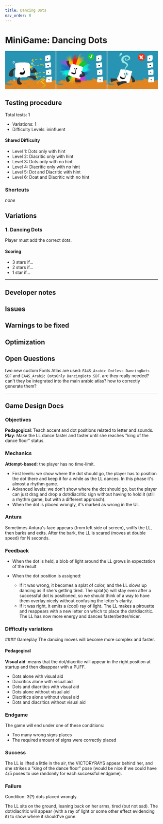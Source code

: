 ```yaml
---
title: Dancing Dots
nav_order: 0
---
```

# MiniGame: Dancing Dots

![](images/DancingDots.jpg)


## Testing procedure

Total tests: 1
- Variations: 1
- Difficulty Levels: ininfluent

#### Shared Difficulty
- Level 1: Dots only with hint
- Level 2: Diacritic only with hint
- Level 3: Dots only with no hint
- Level 4: Diacritic only with no hint
- Level 5: Dot and Diacritic with hint
- Level 6: Doat and Diacritic with no hint

### Shortcuts
_none_

## Variations

### 1. Dancing Dots
Player must add the correct dots.

#### Scoring
- 3 stars if...
- 2 stars if...
- 1 star if...
---
## Developer notes

## Issues

## Warnings to be fixed

## Optimization

## Open Questions
two new custom Fonts Atlas are used: `EA4S_Arabic Dotless DancingDots SDF` and `EA4S_Arabic DotsOnly DancingDots SDF`. are they really needed? can't they be integrated into the main arabic atlas?
how to correctly generate them?

---

## Game Design Docs

### Objectives

**Pedagogical**: Teach accent and dot positions related to letter and sounds.
**Play**: Make the LL dance faster and faster until she reaches "king of the dance floor" status.

### Mechanics

**Attempt-based:** the player has no time-limit.

- First levels: we show where the dot should go, the player has to position the dot there and keep it for a while as the LL dances. In this phase it's almost a rhythm game.
- Advanced levels: we don't show where the dot should go, but the player can just drag and drop a dot/diacritic sign without having to hold it (still a rhythm game, but with a different approach).
- When the dot is placed wrongly, it's marked as wrong in the UI.

### Antura

Sometimes Antura's face appears (from left side of screen), sniffs the LL, then barks and exits. After the bark, the LL is scared (moves at double speed) for N seconds.

### Feedback

- When the dot is held, a blob of light around the LL grows in expectation of the result
- When the dot position is assigned:

  - If it was wrong, it becomes a splat of color, and the LL slows up dancing as if she's getting tired. The splat(s) will stay even after a successful dot is positioned, so we should think of a way to have them overlay nicely without confusing the letter's clarity.
  - If it was right, it emits a (cool) ray of light. The LL makes a pirouette and reappears with a new letter on which to place the dot/diacritic. The LL has now more energy and dances faster/better/nicer.

### Difficulty variations

#### Gameplay
The dancing moves will become more complex and faster.

#### Pedagogical
**Visual aid**: means that the dot/diacritic will appear in the right position at startup and then disappear with a PUFF.

- Dots alone with visual aid
- Diacritics alone with visual aid
- Dots and diacritics with visual aid
- Dots alone without visual aid
- Diacritics alone without visual aid
- Dots and diacritics without visual aid

### Endgame

The game will end under one of these conditions:

- Too many wrong signs places
- The required amount of signs were correctly placed

### Success

The LL is lifted a little in the air, the VICTORYRAYS appear behind her, and she strikes a "king of the dance floor" pose (would be nice if we could have 4/5 poses to use randomly for each successful endgame).

### Failure

Condition: 3(?) dots placed wrongly.

The LL sits on the ground, leaning back on her arms, tired (but not sad). The dot/diacritic will appear (with a ray of light or some other effect evidencing it) to show where it should've gone.

